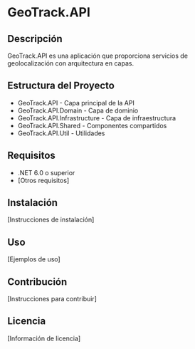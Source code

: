 # GeoTrack.API

## Descripción
GeoTrack.API es una aplicación que proporciona servicios de geolocalización con arquitectura en capas.

## Estructura del Proyecto
- GeoTrack.API - Capa principal de la API
- GeoTrack.API.Domain - Capa de dominio
- GeoTrack.API.Infrastructure - Capa de infraestructura
- GeoTrack.API.Shared - Componentes compartidos
- GeoTrack.API.Util - Utilidades

## Requisitos
- .NET 6.0 o superior
- [Otros requisitos]

## Instalación
[Instrucciones de instalación]

## Uso
[Ejemplos de uso]

## Contribución
[Instrucciones para contribuir]

## Licencia
[Información de licencia]

